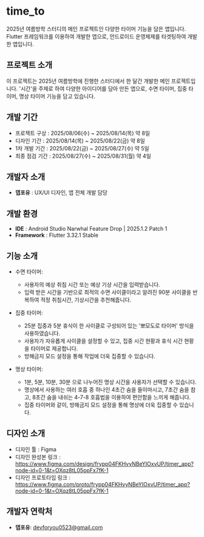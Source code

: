 # time_to
2025년 여름방학 스터디의 메인 프로젝트인 다양한 타이머 기능을 담은 앱입니다. Flutter 프레임워크를 이용하여 개발한 앱으로, 안드로이드 운영체제를 타겟팅하여 개발한 앱입니다.

## 프로젝트 소개
이 프로젝트는 2025년 여름방학에 진행한 스터디에서 한 달간 개발한 메인 프로젝트입니다. '시간'을 주제로 하여 다양한 아이디어를 담아 만든 앱으로, 수면 타이머, 집중 타이머, 명상 타이머 기능을 담고 있습니다.

## 개발 기간
- 프로젝트 구상 : 2025/08/06(수) ~ 2025/08/14(목) 약 8일
- 디자인 기간 : 2025/08/14(목) ~ 2025/08/22(금) 약 8일
- 1차 개발 기간 : 2025/08/22(금) ~ 2025/08/27(수) 약 5일
- 최종 점검 기간 : 2025/08/27(수) ~ 2025/08/31(월) 약 4일

## 개발자 소개
- **뎁포유** : UX/UI 디자인, 앱 전체 개발 담당

## 개발 환경
- **IDE** : Android Studio Narwhal Feature Drop | 2025.1.2 Patch 1
- **Framework** : Flutter 3.32.1 Stable

## 기능 소개
- 수면 타이머:
  - 사용자의 예상 취침 시간 또는 예상 기상 시간을 입력받습니다.
  - 입력 받은 시간을 기반으로 최적의 수면 사이클이라고 알려진 90분 사이클을 반복하여 적정 취침시간, 기상시간을 추천해줍니다.

- 집중 타이머:
  - 25분 집중과 5분 휴식이 한 사이클로 구성되어 있는 '뽀모도로 타이머' 방식을 사용하였습니다.
  - 사용자가 자유롭게 사이클을 설정할 수 있고, 집중 시간 현황과 휴식 시간 현황을 타이머로 제공합니다.
  - 방해금지 모드 설정을 통해 작업에 더욱 집중할 수 있습니다.

- 명상 타이머:
  - 1분, 5분, 10분, 30분 으로 나누어진 명상 시간을 사용자가 선택할 수 있습니다.
  - 명상에서 사용하는 여러 호흡 중 하나인 4초간 숨을 들이마시고, 7초간 숨을 참고, 8초간 숨을 내쉬는 4-7-8 호흡법을 이용하여 편안함을 느끼게 해줍니다.
  - 집중 타이머와 같이, 방해금지 모드 설정을 통해 명상에 더욱 집중할 수 있습니다.

## 디자인 소개
- 디자인 툴 : Figma
- 디자인 완성본 링크 : <https://www.figma.com/design/frypp04FKHvyNBeYIOxvUP/timer_app?node-id=0-1&t=OXqz8tL05ppFx7fK-1>
- 디자인 프로토타입 링크 : <https://www.figma.com/proto/frypp04FKHvyNBeYIOxvUP/timer_app?node-id=0-1&t=OXqz8tL05ppFx7fK-1>

## 개발자 연락처
- **뎁포유**: devforyou0523@gmail.com